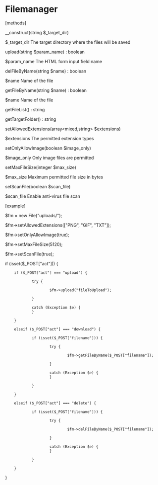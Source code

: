 # Filemanager

[methods]

__construct(string  $_target_dir) 

  $_target_dir	The target directory where the files will be saved

upload(string  $param_name) : boolean

  $param_name	The HTML form input field name

delFileByName(string  $name) : boolean

  $name		Name of the file

getFileByName(string  $name) : boolean

  $name		Name of the file

getFileList() : string

getTargetFolder() : string
  
setAllowedExtensions(array<mixed,string>  $extensions) 

  $extensions	The permitted extension types

setOnlyAllowImage(boolean  $image_only) 

  $image_only	Only image files are permitted

setMaxFileSize(integer  $max_size) 

  $max_size	Maximum permitted file size in bytes

setScanFile(boolean  $scan_file) 

  $scan_file	Enable anti-virus file scan


[example]

$fm = new File("uploads/");

$fm->setAllowedExtensions(["PNG", "GIF", "TXT"]);

$fm->setOnlyAllowImage(true);

$fm->setMaxFileSize(5120);

$fm->setScanFile(true);

if (isset($_POST["act"])) {

        if ($_POST["act"] === "upload") {

                try {

                        $fm->upload("fileToUpload");

                }

                catch (Exception $e) {
                }

        }

        elseif ($_POST["act"] === "download") {

                if (isset($_POST["filename"])) {

                        try {

                                $fm->getFileByName($_POST["filename"]);

                        }

                        catch (Exception $e) {
                        }

                }

        }

        elseif ($_POST["act"] === "delete") {

                if (isset($_POST["filename"])) {

                        try {

                                $fm->delFileByName($_POST["filename"]);

                        }

                        catch (Exception $e) {
                        }

                }

        }

}
